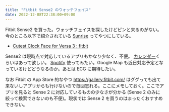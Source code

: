 ```yaml
---
title: "Fitbit Sense2 のウォッチフェイス"
date: 2022-12-08T22:38:00+09:00
---
```


Fitbit Sense2 を買った。ウォッチフェイスを探したけどピンと来るのがない。今のところ以下で紹介されている [Sunrise](https://gallery.fitbit.com/details/febff4ac-4efb-450e-ab3a-485a75c744c8) ってやつにしている。

- [Cutest Clock Face for Versa 3 : fitbit](https://www.reddit.com/r/fitbit/comments/k0u5fe/cutest_clock_face_for_versa_3/)

Sense2 は現時点で対応しているアプリもかなり少なく、不便。 [カレンダー](https://gallery.fitbit.com/details/9646a9da-fdef-47ba-81a2-a1f6f82c101c)くらいはあって欲しい。 [Spotify](https://gallery.fitbit.com/details/dc411695-8f1e-4643-9881-b19d053fbc33) 使ってみたい。Google Map も近日対応予定となっているけどどうなるのか。あとは ECG に期待したい。

なお Fitbit の App Store 的なやつ <https://gallery.fitbit.com/> はググっても出て来ないしアプリからも行けないので毎回忘れる。ここにメモしておく。ここでアプリを見ると Sense 2 に対応しているものの少なさが分かる (Sense 2 のみに絞って検索できないのも不便)。現状では Sense 2 を買うのはまったくおすすめできない。
